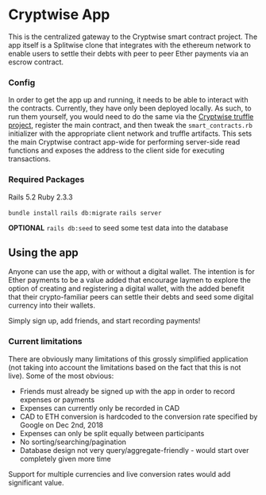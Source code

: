 # Cryptwise App

This is the centralized gateway to the Cryptwise smart contract project. The app itself is a Splitwise clone that integrates with the ethereum network to enable users to settle their debts with peer to peer Ether payments via an escrow contract.

### Config

In order to get the app up and running, it needs to be able to interact with the contracts. Currently, they have only been deployed locally. As such, to run them yourself, you would need to do the same via the [Cryptwise truffle project](https://github.com/shannondoah/cryptwise), register the main contract, and then tweak the `smart_contracts.rb` initializer with the appropriate client network and truffle artifacts. This sets the main Cryptwise contract app-wide for performing server-side read functions and exposes the address to the client side for executing transactions.

### Required Packages

Rails 5.2
Ruby 2.3.3

`bundle install`
`rails db:migrate`
`rails server`

**OPTIONAL**
`rails db:seed` to seed some test data into the database

## Using the app

Anyone can use the app, with or without a digital wallet. The intention is for Ether payments to be a value added that encourage laymen to explore the option of creating and registering a digital wallet, with the added benefit that their crypto-familiar peers can settle their debts and seed some digital currency into their wallets.

Simply sign up, add friends, and start recording payments!

### Current limitations

There are obviously many limitations of this grossly simplified application (not taking into account the limitations based on the fact that this is not live). Some of the most obvious:

* Friends must already be signed up with the app in order to record expenses or payments
* Expenses can currently only be recorded in CAD
* CAD to ETH conversion is hardcoded to the conversion rate specified by Google on Dec 2nd, 2018
* Expenses can only be split equally between participants
* No sorting/searching/pagination
* Database design not very query/aggregate-friendly - would start over completely given more time

Support for multiple currencies and live conversion rates would add significant value.
